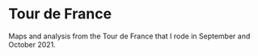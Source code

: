 # Tour de France 

Maps and analysis from the Tour de France that I rode in September and October 2021. 